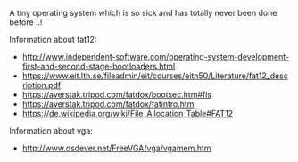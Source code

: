 A tiny operating system which is so sick and has totally never been done before ..!

Information about fat12:
- http://www.independent-software.com/operating-system-development-first-and-second-stage-bootloaders.html
- https://www.eit.lth.se/fileadmin/eit/courses/eitn50/Literature/fat12_description.pdf
- https://averstak.tripod.com/fatdox/bootsec.htm#fis
- https://averstak.tripod.com/fatdox/fatintro.htm
- https://de.wikipedia.org/wiki/File_Allocation_Table#FAT12

Information about vga:
- http://www.osdever.net/FreeVGA/vga/vgamem.htm
